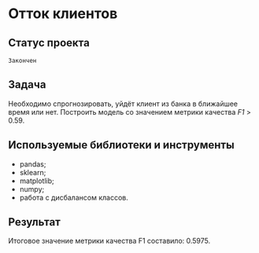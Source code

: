 # Отток клиентов

## Статус проекта
`Закончен`

## Задача
Необходимо спрогнозировать, уйдёт клиент из банка в ближайшее время или нет. Построить модель со значением метрики качества *F1* > 0.59.

## Используемые библиотеки и инструменты
- pandas;
- sklearn;
- matplotlib;
- numpy;
- работа с дисбалансом классов.

## Результат
Итоговое значение метрики качества F1 составило: 0.5975.
